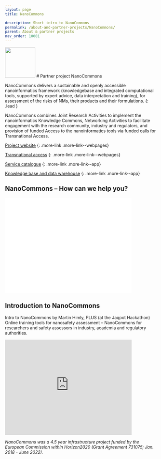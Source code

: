 ```yaml
---
layout: page
title: NanoCommons

description: Short intro to NanoCommons
permalink: /about-and-partner-projects/NanoCommons/
parent: About & partner projects
nav_order: 10001
---
```

<img src="{{ site.baseurl }}/images/logos/nanocommons.png" width="100" class="image--right"/>
#  Partner project NanoCommons

NanoCommons delivers a sustainable and openly accessible nanoinformatics framework (knowledgebase and integrated computational tools, supported by expert advice, data interpretation and training), for assessment of the risks of NMs, their products and their formulations. 
{: .lead }

NanoCommons combines Joint Research Activities to implement the nanoinformatics Knowledge Commons, Networking Activities to facilitate engagement with the research community, industry and regulators, and provision of funded Access to the nanoinformatics tools via funded calls for Transnational Access.

[Project website](https://www.nanocommons.eu)
{: .more-link .more-link--webpages}

[Transnational access](https://www.nanocommons.eu/ta-access/)
{: .more-link .more-link--webpages}

[Service catalogue](https://infrastructure.nanocommons.eu/services/)
{: .more-link .more-link--app}

[Knowledge base and data warehouse](https://ssl.biomax.de/nanocommons/cgi/login_bioxm_portal.cgi)
{: .more-link .more-link--app}

## NanoCommons – How can we help you?
<embed src="../../presentations/PresentationNanoCommons_20191105_Final.pdf" width="420" height="315" type="application/pdf">

## Introduction to NanoCommons
Intro to NanoCommons by Martin Himly, PLUS (at the Jaqpot Hackathon)
Online training tools for nanosafety assessment – NanoCommons for researchers and safety assessors in industry, academia and regulatory authorities.

<iframe width="420" height="315" src="https://www.youtube.com/embed/q1AKbo95VI8" frameborder="0" allowfullscreen="allowfullscreen">&nbsp;</iframe>

_NanoCommons was a 4.5 year infrastructure project funded by the European Commission within Horizon2020 (Grant Agreement 731075; Jan. 2018 - June 2022)._

